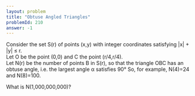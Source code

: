 ```yaml
---
layout: problem
title: "Obtuse Angled Triangles"
problemId: 210
answer: -1
---
```

Consider the set S(r) of points (x,y) with integer coordinates satisfying |x| + |y| ≤ r.   
 Let O be the point (0,0) and C the point (r/4,r/4).   
 Let N(r) be the number of points B in S(r), so that the triangle OBC has an obtuse angle, i.e. the largest angle α satisfies 90° So, for example, N(4)=24 and N(8)=100.

 What is N(1,000,000,000)?